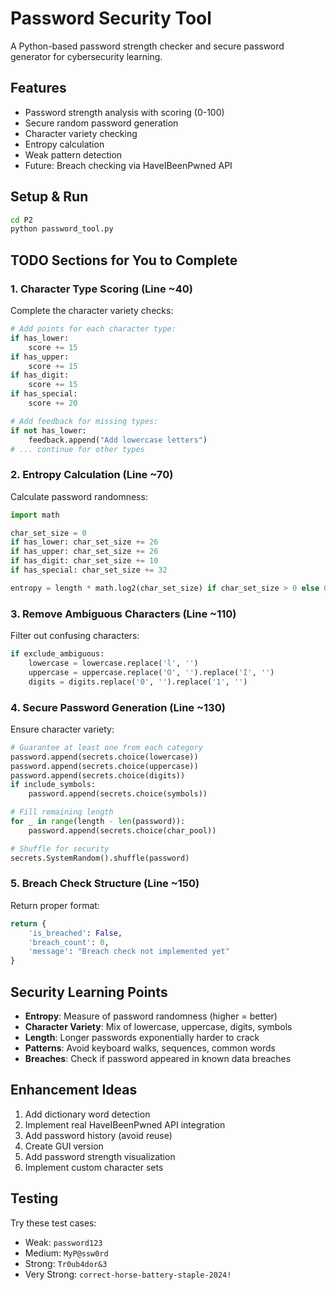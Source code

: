 # Password Security Tool

A Python-based password strength checker and secure password generator for cybersecurity learning.

## Features
- Password strength analysis with scoring (0-100)
- Secure random password generation  
- Character variety checking
- Entropy calculation
- Weak pattern detection
- Future: Breach checking via HaveIBeenPwned API

## Setup & Run
```bash
cd P2
python password_tool.py
```

## TODO Sections for You to Complete

### 1. Character Type Scoring (Line ~40)
Complete the character variety checks:
```python
# Add points for each character type:
if has_lower:
    score += 15
if has_upper:
    score += 15  
if has_digit:
    score += 15
if has_special:
    score += 20

# Add feedback for missing types:
if not has_lower:
    feedback.append("Add lowercase letters")
# ... continue for other types
```

### 2. Entropy Calculation (Line ~70)
Calculate password randomness:
```python
import math

char_set_size = 0
if has_lower: char_set_size += 26
if has_upper: char_set_size += 26  
if has_digit: char_set_size += 10
if has_special: char_set_size += 32

entropy = length * math.log2(char_set_size) if char_set_size > 0 else 0
```

### 3. Remove Ambiguous Characters (Line ~110)
Filter out confusing characters:
```python
if exclude_ambiguous:
    lowercase = lowercase.replace('l', '')
    uppercase = uppercase.replace('O', '').replace('I', '')
    digits = digits.replace('0', '').replace('1', '')
```

### 4. Secure Password Generation (Line ~130)
Ensure character variety:
```python
# Guarantee at least one from each category
password.append(secrets.choice(lowercase))
password.append(secrets.choice(uppercase))
password.append(secrets.choice(digits))
if include_symbols:
    password.append(secrets.choice(symbols))

# Fill remaining length
for _ in range(length - len(password)):
    password.append(secrets.choice(char_pool))

# Shuffle for security
secrets.SystemRandom().shuffle(password)
```

### 5. Breach Check Structure (Line ~150)
Return proper format:
```python
return {
    'is_breached': False,
    'breach_count': 0, 
    'message': "Breach check not implemented yet"
}
```

## Security Learning Points
- **Entropy**: Measure of password randomness (higher = better)
- **Character Variety**: Mix of lowercase, uppercase, digits, symbols
- **Length**: Longer passwords exponentially harder to crack
- **Patterns**: Avoid keyboard walks, sequences, common words
- **Breaches**: Check if password appeared in known data breaches

## Enhancement Ideas
1. Add dictionary word detection
2. Implement real HaveIBeenPwned API integration
3. Add password history (avoid reuse)
4. Create GUI version
5. Add password strength visualization
6. Implement custom character sets

## Testing
Try these test cases:
- Weak: `password123`
- Medium: `MyP@ssw0rd`  
- Strong: `Tr0ub4dor&3`
- Very Strong: `correct-horse-battery-staple-2024!`
